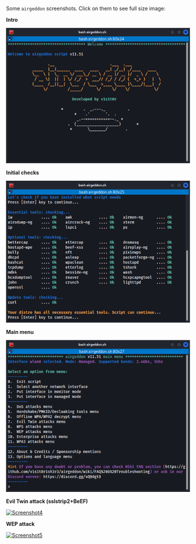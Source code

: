 Some `airgeddon` screenshots. Click on them to see full size image:

**Intro**

[![Screenshot1]](https://raw.githubusercontent.com/v1s1t0r1sh3r3/airgeddon/dev/imgs/wiki/airgeddon_scrs1.png)

**Initial checks**

[![Screenshot2]](https://raw.githubusercontent.com/v1s1t0r1sh3r3/airgeddon/dev/imgs/wiki/airgeddon_scrs2.png)

**Main menu**

[![Screenshot3]](https://raw.githubusercontent.com/v1s1t0r1sh3r3/airgeddon/dev/imgs/wiki/airgeddon_scrs3.png)

**Evil Twin attack (sslstrip2+BeEF)**

[![Screenshot4]](https://raw.githubusercontent.com/v1s1t0r1sh3r3/airgeddon/dev/imgs/wiki/airgeddon_scrs4.png)

**WEP attack**

[![Screenshot5]](https://raw.githubusercontent.com/v1s1t0r1sh3r3/airgeddon/dev/imgs/wiki/airgeddon_scrs5.png)

<!-- Links To Images -->
[Screenshot1]: https://raw.githubusercontent.com/v1s1t0r1sh3r3/airgeddon/dev/imgs/wiki/airgeddon_scrs1.png "Intro"
[Screenshot2]: https://raw.githubusercontent.com/v1s1t0r1sh3r3/airgeddon/dev/imgs/wiki/airgeddon_scrs2.png "Initial checks"
[Screenshot3]: https://raw.githubusercontent.com/v1s1t0r1sh3r3/airgeddon/dev/imgs/wiki/airgeddon_scrs3.png "Main menu"
[Screenshot4]: https://raw.githubusercontent.com/v1s1t0r1sh3r3/airgeddon/dev/imgs/wiki/airgeddon_scrs4.png "Evil Twin attack (sslstrip2+BeEF)"
[Screenshot5]: https://raw.githubusercontent.com/v1s1t0r1sh3r3/airgeddon/dev/imgs/wiki/airgeddon_scrs5.png "WEP attack"